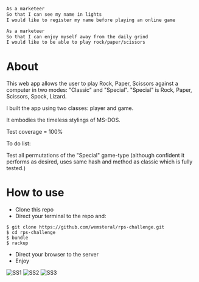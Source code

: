 ```sh
As a marketeer
So that I can see my name in lights
I would like to register my name before playing an online game

As a marketeer
So that I can enjoy myself away from the daily grind
I would like to be able to play rock/paper/scissors
```

# About

This web app allows the user to play Rock, Paper, Scissors against a computer in two modes: "Classic" and "Special". "Special" is Rock, Paper, Scissors, Spock, Lizard.

I built the app using two classes: player and game.

It embodies the timeless stylings of MS-DOS.

Test coverage = 100%

To do list:

Test all permutations of the "Special" game-type (although confident it performs as desired, uses same hash and method as classic which is fully tested.)

# How to use

* Clone this repo
* Direct your terminal to the repo and:

```
$ git clone https://github.com/wemsteral/rps-challenge.git
$ cd rps-challenge
$ bundle
$ rackup
```
* Direct your browser to the server
* Enjoy

![SS1](https://github.com/wemsteral/rps-challenge/blob/master/SS1.png)
![SS2](https://github.com/wemsteral/rps-challenge/blob/master/SS2.png)
![SS3](https://github.com/wemsteral/rps-challenge/blob/master/SS3.png)
